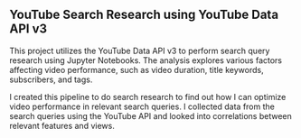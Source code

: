 ## YouTube Search Research using YouTube Data API v3
This project utilizes the YouTube Data API v3 to perform search query research using Jupyter Notebooks. The analysis explores various factors affecting video performance, such as video duration, title keywords, subscribers, and tags.

I created this pipeline to do search research to find out how I can optimize video performance in relevant search queries. I collected data from the search queries using the YouTube API and looked into correlations between relevant features and views.

